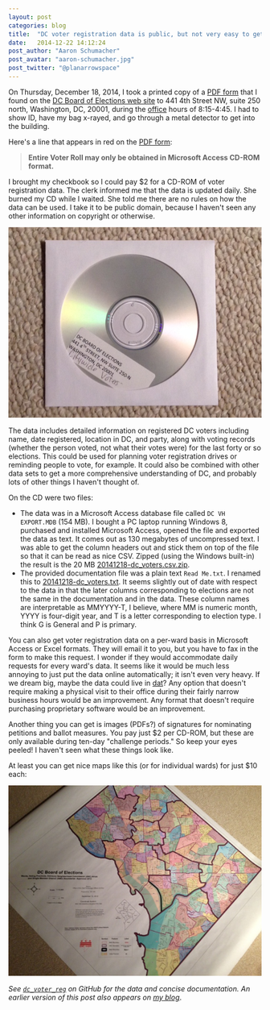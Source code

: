 ```yaml
---
layout: post
categories: blog
title:  "DC voter registration data is public, but not very easy to get"
date:   2014-12-22 14:12:24
post_author: "Aaron Schumacher"
post_avatar: "aaron-schumacher.jpg"
post_twitter: "@planarrowspace"
---
```


On Thursday, December 18, 2014, I took a printed copy of a [PDF form](http://www.dcboee.org/pdf_files/Data_Request_Form.pdf) that I found on the [DC Board of Elections web site](http://www.dcboee.org/) to 441 4th Street NW, suite 250 north, Washington, DC, 20001, during the [office](https://www.dcboee.org/contactus/index.asp) hours of 8:15-4:45. I had to show ID, have my bag x-rayed, and go through a metal detector to get into the building.

<!--more-->

Here's a line that appears in red on the [PDF form](http://www.dcboee.org/pdf_files/Data_Request_Form.pdf):

> **Entire Voter Roll may only be obtained in Microsoft Access CD-ROM format.**

I brought my checkbook so I could pay $2 for a CD-ROM of voter registration data. The clerk informed me that the data is updated daily. She burned my CD while I waited. She told me there are no rules on how the data can be used. I take it to be public domain, because I haven't seen any other information on copyright or otherwise.

![](/images/blog/images/2014-12-22/cd.jpg)

The data includes detailed information on registered DC voters including name, date registered, location in DC, and party, along with voting records (whether the person voted, not what their votes were) for the last forty or so elections. This could be used for planning voter registration drives or reminding people to vote, for example. It could also be combined with other data sets to get a more comprehensive understanding of DC, and probably lots of other things I haven't thought of.

On the CD were two files:

 * The data was in a Microsoft Access database file called `DC VH EXPORT.MDB` (154 MB). I bought a PC laptop running Windows 8, purchased and installed Microsoft Access, opened the file and exported the data as text. It comes out as 130 megabytes of uncompressed text. I was able to get the column headers out and stick them on top of the file so that it can be read as nice CSV. Zipped (using the Windows built-in) the result is the 20 MB [20141218-dc_voters.csv.zip](https://github.com/ajschumacher/dc_voter_reg/blob/master/20141218-dc_voters.csv.zip).
 * The provided documentation file was a plain text `Read Me.txt`. I renamed this to [20141218-dc_voters.txt](https://github.com/ajschumacher/dc_voter_reg/blob/master/20141218-dc_voters.txt). It seems slightly out of date with respect to the data in that the later columns corresponding to elections are not the same in the documentation and in the data. These column names are interpretable as MMYYYY-T, I believe, where MM is numeric month, YYYY is four-digit year, and T is a letter corresponding to election type. I think G is General and P is primary.

You can also get voter registration data on a per-ward basis in Microsoft Access or Excel formats. They will email it to you, but you have to fax in the form to make this request. I wonder if they would accommodate daily requests for every ward's data. It seems like it would be much less annoying to just put the data online automatically; it isn't even very heavy. If we dream big, maybe the data could live in [dat](http://dat-data.com/)? Any option that doesn't require making a physical visit to their office during their fairly narrow business hours would be an improvement. Any format that doesn't require purchasing proprietary software would be an improvement.

Another thing you can get is images (PDFs?) of signatures for nominating petitions and ballot measures. You pay just $2 per CD-ROM, but these are only available during ten-day "challenge periods." So keep your eyes peeled! I haven't seen what these things look like.

At least you can get nice maps like this (or for individual wards) for just $10 each:

![](/images/blog/images/2014-12-22/map.jpg)

*See [`dc_voter_reg`](https://github.com/ajschumacher/dc_voter_reg) on GitHub for the data and concise documentation. An earlier version of this post also appears on [my blog](http://planspace.org/20141220-dc_voter_registration_data/)*.

